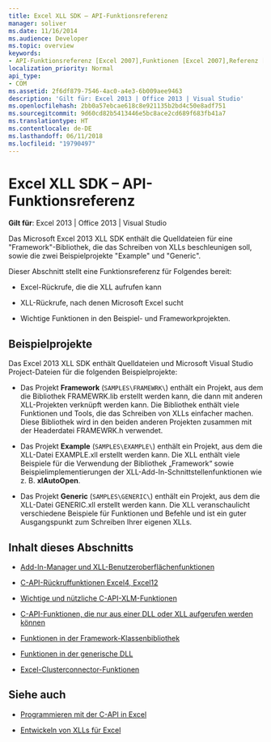 ```yaml
---
title: Excel XLL SDK – API-Funktionsreferenz
manager: soliver
ms.date: 11/16/2014
ms.audience: Developer
ms.topic: overview
keywords:
- API-Funktionsreferenz [Excel 2007],Funktionen [Excel 2007],Referenz [Excel 2007],Excel 2007 XLL Software Development Kit, Referenz
localization_priority: Normal
api_type:
- COM
ms.assetid: 2f6df879-7546-4ac0-a4e3-6b009aee9463
description: 'Gilt für: Excel 2013 | Office 2013 | Visual Studio'
ms.openlocfilehash: 2bb0a57ebcae618c8e921135b2bd4c50e8adf751
ms.sourcegitcommit: 9d60cd82b5413446e5bc8ace2cd689f683fb41a7
ms.translationtype: HT
ms.contentlocale: de-DE
ms.lasthandoff: 06/11/2018
ms.locfileid: "19790497"
---
```

# <a name="excel-xll-sdk-api-function-reference"></a>Excel XLL SDK – API-Funktionsreferenz

**Gilt für**: Excel 2013 | Office 2013 | Visual Studio 
  
Das Microsoft Excel 2013 XLL SDK enthält die Quelldateien für eine "Framework"-Bibliothek, die das Schreiben von XLLs beschleunigen soll, sowie die zwei Beispielprojekte "Example" und "Generic". 
  
Dieser Abschnitt stellt eine Funktionsreferenz für Folgendes bereit:
  
- Excel-Rückrufe, die die XLL aufrufen kann
    
- XLL-Rückrufe, nach denen Microsoft Excel sucht
    
- Wichtige Funktionen in den Beispiel- und Frameworkprojekten.
    
## <a name="sample-projects"></a>Beispielprojekte

Das Excel 2013 XLL SDK enthält Quelldateien und Microsoft Visual Studio Project-Dateien für die folgenden Beispielprojekte:
  
- Das Projekt **Framework** (`SAMPLES\FRAMEWRK\`) enthält ein Projekt, aus dem die Bibliothek FRAMEWRK.lib erstellt werden kann, die dann mit anderen XLL-Projekten verknüpft werden kann. Die Bibliothek enthält viele Funktionen und Tools, die das Schreiben von XLLs einfacher machen. Diese Bibliothek wird in den beiden anderen Projekten zusammen mit der Headerdatei FRAMEWRK.h verwendet.
    
- Das Projekt **Example** (`SAMPLES\EXAMPLE\`) enthält ein Projekt, aus dem die XLL-Datei EXAMPLE.xll erstellt werden kann. Die XLL enthält viele Beispiele für die Verwendung der Bibliothek „Framework“ sowie Beispielimplementierungen der XLL-Add-In-Schnittstellenfunktionen wie z. B. **xlAutoOpen**.
    
- Das Projekt **Generic** (`SAMPLES\GENERIC\`) enthält ein Projekt, aus dem die XLL-Datei GENERIC.xll erstellt werden kann. Die XLL veranschaulicht verschiedene Beispiele für Funktionen und Befehle und ist ein guter Ausgangspunkt zum Schreiben Ihrer eigenen XLLs.
    
## <a name="in-this-section"></a>Inhalt dieses Abschnitts

- [Add-In-Manager und XLL-Benutzeroberflächenfunktionen](add-in-manager-and-xll-interface-functions.md)
  
- [C-API-Rückruffunktionen Excel4, Excel12](c-api-callback-functions-excel4-excel12.md)
  
- [Wichtige und nützliche C-API-XLM-Funktionen](essential-and-useful-c-api-xlm-functions.md)
  
- [C-API-Funktionen, die nur aus einer DLL oder XLL aufgerufen werden können](c-api-functions-that-can-be-called-only-from-a-dll-or-xll.md)
  
- [Funktionen in der Framework-Klassenbibliothek](functions-in-the-framework-library.md)
  
- [Funktionen in der generische DLL](functions-in-the-generic-dll.md)
  
- [Excel-Clusterconnector-Funktionen](excel-cluster-connector-functions.md)
  
## <a name="see-also"></a>Siehe auch

- [Programmieren mit der C-API in Excel](programming-with-the-c-api-in-excel.md)
  
- [Entwickeln von XLLs für Excel](developing-excel-xlls.md)

